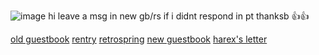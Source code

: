 ![image](https://github.com/sh9ndz/hehehehehe/assets/150842266/6cd7967e-3e5c-4daa-bb64-e8d0d7363fec)
hi leave a msg in new gb/rs if i didnt respond in pt thanksb 👍👍         
<div align="left">

[old guestbook](https://constrz.123guestbook.com/) [rentry](https://rentry.co/constrz) [retrospring](https://retrospring.net/@constrz) [new guestbook](https://constrz.atabook.org/) [harex's letter](https://rentry.co/l3tterFromHarex)
